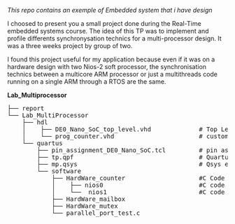 *This repo contains an exemple of Embedded system that i have design*

I choosed to present you a small project done during the Real-Time embedded systems course.
The idea of this TP was to implement and profile differents synchronysation technics for a multi-processor design. 
It was a three weeks project by group of two.

I found this project useful for my application because even if it was on a hardware design with two Nios-2 soft processor, the synchronisation technics between a multicore ARM processor or just a multithreads code running on a single ARM through a RTOS are the same.

**Lab_Multiprocessor** <br />
<pre>
├── report                              
└── Lab_MultiProcessor                 
    ├── hdl 
    │    ├── DE0_Nano_SoC_top_level.vhd             # Top Level hardware entity
    │    └── prog_counter.vhd                       # custom parallele port design 
    └── quartus
        ├── pin_assignment_DE0_Nano_SoC.tcl         # pin assignement for the board 
        ├── tp.qpf                                  # Quartus project file
        ├── mp.qsys                                 # Qsys entity
        └── software
            ├── HardWare_counter                    #C Code of the project, classified by synchronization
            │    ├── nios0                          #C code for the first Nios 
            │    └──  nios1                         #C code for the second Nios
            ├── HardWare_mailbox
            ├── HardWare_mutex
            └── parallel_port_test.c
 </pre>
